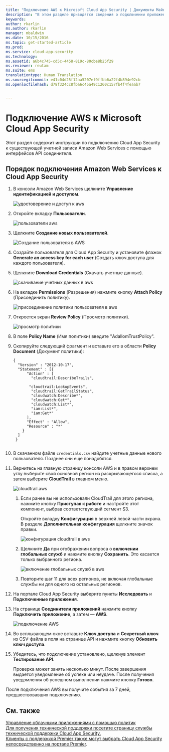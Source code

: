 ```yaml
---
title: "Подключение AWS к Microsoft Cloud App Security | Документы Майкрософт"
description: "В этом разделе приводятся сведения о подключении приложения AWS к Cloud App Security с помощью соединителя API."
keywords: 
author: rkarlin
ms.author: rkarlin
manager: mbaldwin
ms.date: 10/15/2016
ms.topic: get-started-article
ms.prod: 
ms.service: cloud-app-security
ms.technology: 
ms.assetid: a6b4c745-cd5c-4458-819c-80cbe8b25f29
ms.reviewer: reutam
ms.suite: ems
translationtype: Human Translation
ms.sourcegitcommit: e41c04d25f12aa5207ef9ffbb6a22f4b894e92cb
ms.openlocfilehash: d78f324cc8fba6c45a49c1260c157fb4f4feaab7


---
```


# <a name="connect-aws-to-microsoft-cloud-app-security"></a>Подключение AWS к Microsoft Cloud App Security
Этот раздел содержит инструкции по подключению Cloud App Security к существующей учетной записи Amazon Web Services с помощью интерфейсов API соединителя.  
  
## <a name="how-to-connect-amazon-web-services-to-cloud-app-security"></a>Порядок подключения Amazon Web Services к Cloud App Security  
  
1.  В консоли Amazon Web Services щелкните **Управление идентификацией и доступом**.  
  
     ![удостоверение и доступ к aws](./media/aws-identity-and-access.png "aws identity and access")  
  
2.  Откройте вкладку **Пользователи**.  
  
     ![пользователи aws](./media/aws-users.png "aws users")  
  
3.  Щелкните **Создание новых пользователей**.  
  
     ![Создание пользователя в AWS](./media/aws-create-user.png "AWS create user")  
  
4.  Создайте пользователя для Cloud App Security и установите флажок **Generate an access key for each user** (Создать ключ доступа для каждого пользователя).  
  
5.  Щелкните **Download Credentials** (Скачать учетные данные).  
  
     ![скачивание учетных данных в aws](./media/aws-dl-cred.png "aws dl cred")  
  
6.  На вкладке **Permissions** (Разрешения) нажмите кнопку **Attach Policy** (Присоединить политику).  
  
     ![присоединение политики пользователя в aws](./media/aws-attach-user-policy.png "aws attach user policy")  
  
7.  Откроется экран **Review Policy** (Просмотр политики).
 
     ![просмотр политики](./media/aws-review-policy.png "aws review policy")  
  

8. В поле **Policy Name** (Имя политики) введите "AdallomTrustPolicy". 
10. Скопируйте следующий фрагмент и вставьте его в области **Policy Document** (Документ политики):  
  
    ```     
    {  
      "Version" : "2012-10-17",  
      "Statement" : [{  
          "Action" : [  
            "cloudtrail:DescribeTrails",  
  
           "cloudtrail:LookupEvents",  
            "cloudtrail:GetTrailStatus",  
            "cloudwatch:Describe*",  
            "cloudwatch:Get*",  
            "cloudwatch:List*",  
            "iam:List*",  
            "iam:Get*"  
          ],  
          "Effect" : "Allow",  
          "Resource" : "*"  
        }  
      ]  
     }  
  
    ```  
  
9. В скачанном файле `credentials.csv` найдите учетные данные нового пользователя. Позднее они еще понадобятся.  
  
10. Вернитесь на главную страницу консоли AWS и в правом верхнем углу выберите свой основной регион из раскрывающегося списка, а затем выберите **CloudTrail** в главном меню.  
  
     ![cloudtrail aws](./media/aws-cloudtrail.png "aws cloudtrail")  
  
    1.  Если ранее вы не использовали CloudTrail для этого региона, нажмите кнопку **Приступая к работе** и настройте этот компонент, выбрав соответствующий сегмент S3.  
  
         Откройте вкладку **Конфигурация** в верхней левой части экрана. В разделе **Дополнительная конфигурация** щелкните значок правки.  
  
         ![конфигурация cloudtrail в aws](./media/aws-cloudtrail-config.png "aws cloudtrail config")  
  
    2.  Щелкните **Да** при отображении вопроса о **включении глобальных служб** и нажмите кнопку **Сохранить**. Это касается только выбранного региона.  
  
         ![включение глобальных служб в aws](./media/aws-include-global-svc.png "aws include global svc")  
  
    3.  Повторите шаг 11 для всех регионов, не включая глобальные службы ни для одного из остальных регионов.  
  
11. На портале Cloud App Security выберите пункты **Исследовать** и **Подключенные приложения**.  
  
12. На странице **Соединители приложений** нажмите кнопку **Подключить приложение**, а затем — **AWS**.  
  
     ![подключение AWS](./media/connect-aws.png "connect AWS")  
  
13. Во всплывающем окне вставьте **Ключ доступа** и **Секретный ключ** из CSV-файла в поля на странице API и нажмите кнопку **Обновить ключ доступа**.  
  
14. Убедитесь, что подключение установлено, щелкнув элемент **Тестирование API**.  
  
     Проверка может занять несколько минут. После завершения выдается уведомление об успехе или неудаче. После получения уведомления об успешном выполнении нажмите кнопку **Готово**.  
  
После подключения AWS вы получите события за 7 дней, предшествовавших подключению.
  
## <a name="see-also"></a>См. также  
[Управление облачными приложениями с помощью политик](control-cloud-apps-with-policies.md)   
[Для получения технической поддержки посетите страницу службы технической поддержки Cloud App Security.](http://support.microsoft.com/oas/default.aspx?prid=16031)   
[Клиенты с поддержкой Premier также могут выбрать Cloud App Security непосредственно на портале Premier](https://premier.microsoft.com/).  
  
  


<!--HONumber=Nov16_HO4-->


